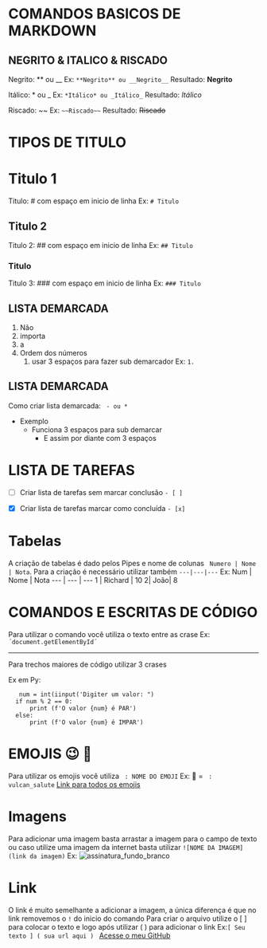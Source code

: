 # COMANDOS BASICOS DE MARKDOWN 

## NEGRITO & ITALICO & RISCADO 

Negrito:  **  ou __ 
Ex:  `**Negrito** ou __Negrito__` 
Resultado: **Negrito**

Itálico: * ou _
Ex: `*Itálico* ou _Itálico_`
Resultado: *Itálico*

Riscado:  ~~
 Ex: `~~Riscado~~`
Resultado: ~~Riscado~~


# TIPOS DE TITULO

# Titulo 1
Titulo: # com espaço em inicio de linha Ex: `# Titulo`

## Titulo 2
Titulo 2: ## com espaço em inicio de linha Ex: `## Titulo`

### Titulo
Titulo 3: ### com espaço em inicio de linha Ex: `### Titulo`



## LISTA DEMARCADA

1. Não
1.  importa
1. a
1. Ordem dos números
   1.  usar 3 espaços para fazer sub demarcador
 Ex: `1. `



## LISTA DEMARCADA
Como criar lista demarcada: ` - ou *`
* Exemplo
   * Funciona 3 espaços para sub demarcar
      * E assim por diante com 3 espaços

      
# LISTA DE TAREFAS

- [ ] Criar lista de tarefas sem marcar conclusão `- [ ] `
- [x] Criar lista de tarefas marcar como concluída `- [x] `
 



# Tabelas
A criação de tabelas é dado pelos Pipes e nome de colunas  ` Numero | Nome | Nota`. 
Para a criação é necessário utilizar também `---|---|---` 
 Ex:
Num | Nome | Nota
--- | --- | ---
1 | Richard | 10
2| João| 8


# COMANDOS E ESCRITAS DE CÓDIGO

Para utilizar o comando você utiliza o texto entre as crase 
Ex: `´document.getElementById´ `

--- 
Para trechos maiores de código utilizar 3 crases

Ex em Py: 
```
   num = int(iinput('Digiter um valor: ")
  if num % 2 == 0:
      print (f'O valor {num} é PAR')
  else:
      print (f'O valor {num} é IMPAR')

```

# EMOJIS 😉 🖖 

Para utilizar os emojis você utiliza ` : NOME DO EMOJI`
 Ex: 🖖  = ` : vulcan_salute`
[Link para todos os emojis](https://github.com/ikatyang/emoji-cheat-sheet)


# Imagens
Para adicionar uma imagem basta arrastar a imagem para o campo de texto 
ou caso utilize uma imagem da internet basta utilizar `![NOME DA IMAGEM](link da imagem)`
Ex: 
![assinatura_fundo_branco](https://user-images.githubusercontent.com/33405812/112546300-0a29f780-8d98-11eb-9375-61dff99dbac2.png)

# Link
O link é muito semelhante a adicionar a imagem, a única diferença é que no link removemos o ` ! `  do inicio do comando
Para criar o arquivo utilize o [ ] para colocar o texto e logo após utilizar ( ) para adicionar o link Ex:`[ Seu texto ] ( sua url aqui ) `
[Acesse o meu GitHub](http://rxrichard.github.io)


